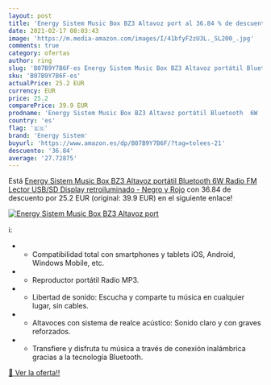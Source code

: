 ```yaml
---
layout: post
title: 'Energy Sistem Music Box BZ3 Altavoz port al 36.84 % de descuento'
date: 2021-02-17 08:03:43
image: 'https://m.media-amazon.com/images/I/41bfyF2zU3L._SL200_.jpg'
comments: true
category: ofertas
author: ring
slug: 'B07B9Y7B6F-es Energy Sistem Music Box BZ3 Altavoz portátil Bluetooth 6W...'
sku: 'B07B9Y7B6F-es'
actualPrice: 25.2 EUR
currency: EUR
price: 25.2
comparePrice: 39.9 EUR
prodname: 'Energy Sistem Music Box BZ3 Altavoz portátil Bluetooth  6W  Radio FM  Lector USB/SD  Display retroiluminado  - Negro y Rojo'
country: 'es'
flag: '🇪🇸'
brand: 'Energy Sistem'
buyurl: 'https://www.amazon.es/dp/B07B9Y7B6F/?tag=tolees-21'
descuento: '36.84'
average: '27.72875'
---
```


Está [Energy Sistem Music Box BZ3 Altavoz portátil Bluetooth  6W  Radio FM  Lector USB/SD  Display retroiluminado  - Negro y Rojo](https://www.amazon.es/dp/B07B9Y7B6F/?tag=tolees-21) con 36.84 de descuento por 25.2 EUR (original: 39.9 EUR) en el siguiente enlace!

[![Energy Sistem Music Box BZ3 Altavoz port](https://m.media-amazon.com/images/I/41bfyF2zU3L._SL200_.jpg)](https://www.amazon.es/dp/B07B9Y7B6F/?tag=tolees-21)

ℹ️:

- - Compatibilidad total con smartphones y tablets iOS, Android, Windows Mobile, etc.
- - Reproductor portátil Radio MP3.
- - Libertad de sonido: Escucha y comparte tu música en cualquier lugar, sin cables.
- - Altavoces con sistema de realce acústico: Sonido claro y con graves reforzados.
- - Transfiere y disfruta tu música a través de conexión inalámbrica gracias a la tecnología Bluetooth.

[🛒 Ver la oferta!!](https://www.amazon.es/dp/B07B9Y7B6F/?tag=tolees-21)
